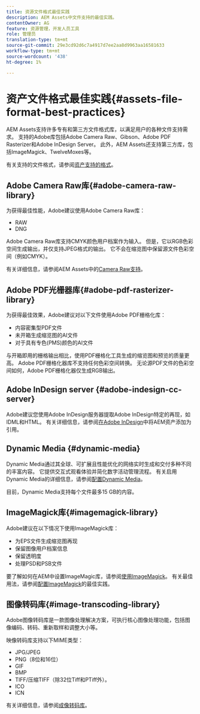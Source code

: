 ```yaml
---
title: 资源文件格式最佳实践
description: AEM Assets中文件支持的最佳实践。
contentOwner: AG
feature: 资源管理，开发人员工具
role: 管理员
translation-type: tm+mt
source-git-commit: 29e3cd92d6c7a4917d7ee2aa8d9963aa16581633
workflow-type: tm+mt
source-wordcount: '438'
ht-degree: 1%

---
```



# 资产文件格式最佳实践{#assets-file-format-best-practices}

AEM Assets支持许多专有和第三方文件格式库，以满足用户的各种文件支持需求。 支持的Adobe库包括Adobe Camera Raw、Gibson、Adobe PDF Rasterizer和Adobe InDesign Server。 此外，AEM Assets还支持第三方库，包括ImageMagick、TwelveMoxes等。

有关支持的文件格式，请参阅[资产支持的格式](assets-formats.md)。

## Adobe Camera Raw库{#adobe-camera-raw-library}

为获得最佳性能，Adobe建议使用Adobe Camera Raw库：

* RAW
* DNG

Adobe Camera Raw库支持CMYK颜色用户档案作为输入。 但是，它以RGB色彩空间生成输出，并仅支持JPEG格式的输出。 它不会在缩览图中保留源文件色彩空间（例如CMYK）。

有关详细信息，请参阅AEM Assets中的[Camera Raw支持](camera-raw.md)。

## Adobe PDF光栅器库{#adobe-pdf-rasterizer-library}

为获得最佳效果，Adobe建议对以下文件使用Adobe PDF栅格化库：

* 内容密集型PDF文件
* 未开箱生成缩览图的AI文件
* 对于具有专色(PMS)颜色的AI文件

与开箱即用的栅格输出相比，使用PDF栅格化工具生成的缩览图和预览的质量更高。 Adobe PDF栅格化器库不支持任何色彩空间转换。 无论源PDF文件的色彩空间如何，Adobe PDF栅格化器仅生成RGB输出。

## Adobe InDesign server {#adobe-indesign-cc-server}

Adobe建议您使用Adobe InDesign服务器提取Adobe InDesign特定的再现，如IDML和HTML。 有关详细信息，请参阅[在Adobe InDesign](managing-linked-subassets.md#add-aem-assets-as-references-in-adobe-indesign)中将AEM资产添加为引用。

## Dynamic Media  {#dynamic-media}

Dynamic Media通过其全球、可扩展且性能优化的网络实时生成和交付多种不同的丰富内容。 它提供交互式观看体验并简化数字活动管理流程。 有关启用Dynamic Media的详细信息，请参阅[配置Dynamic Media](config-dynamic.md)。

目前，Dynamic Media支持每个文件最多15 GB的内容。

## ImageMagick库{#imagemagick-library}

Adobe建议在以下情况下使用ImageMagick库：

* 为EPS文件生成缩览图再现
* 保留图像用户档案信息
* 保留透明度
* 处理PSD和PSB文件

要了解如何在AEM中设置ImageMagic库，请参阅[使用ImageMagick](media-handlers.md#an-example-using-imagemagick)。 有关最佳用法，请参阅[配置ImageMagick](best-practices-for-imagemagick.md)的最佳实践。

## 图像转码库{#image-transcoding-library}

Adobe图像转码库是一款图像处理解决方案，可执行核心图像处理功能，包括图像编码、转码、重新取样和调整大小等。

映像转码库支持以下MIME类型：

* JPG/JPEG
* PNG（8位和16位）
* GIF
* BMP
* TIFF/压缩TIFF（除32位Tiff和PTiff外）。
* ICO
* ICN

有关详细信息，请参阅[成像转码库](imaging-transcoding-library.md)。
